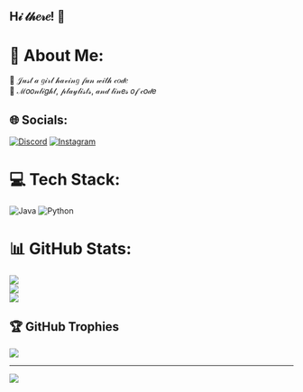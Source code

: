 ## H𝒾 𝓉𝒽𝑒𝓇𝑒! 🌸
  
# 🧸 About Me:
🌷 𝒥𝓊𝓈𝓉 𝒶 𝑔𝒾𝓇𝓁 𝒽𝒶𝓋𝒾𝓃𝑔 𝒻𝓊𝓃 𝓌𝒾𝓉𝒽 𝒸𝑜𝒹𝑒<br>🌙 ℳ𝑜𝑜𝓃𝓁𝒾𝑔𝒽𝓉, 𝓅𝓁𝒶𝓎𝓁𝒾𝓈𝓉𝓈, 𝒶𝓃𝒹 𝓁𝒾𝓃𝑒𝓈 𝑜𝒻 𝒸𝑜𝒹𝑒


## 🌐 Socials:
[![Discord](https://img.shields.io/badge/Discord-%237289DA.svg?logo=discord&logoColor=white)](https://discord.gg/chiicaa_) [![Instagram](https://img.shields.io/badge/Instagram-%23E4405F.svg?logo=Instagram&logoColor=white)](https://instagram.com/_chiicaa._) 

# 💻 Tech Stack:
![Java](https://img.shields.io/badge/java-%23ED8B00.svg?style=for-the-badge&logo=openjdk&logoColor=white) ![Python](https://img.shields.io/badge/python-3670A0?style=for-the-badge&logo=python&logoColor=ffdd54)
# 📊 GitHub Stats:
![](https://github-readme-stats.vercel.app/api?username=chiicaa15&theme=dark&hide_border=false&include_all_commits=false&count_private=false)<br/>
![](https://nirzak-streak-stats.vercel.app/?user=chiicaa15&theme=dark&hide_border=false)<br/>
![](https://github-readme-stats.vercel.app/api/top-langs/?username=chiicaa15&theme=dark&hide_border=false&include_all_commits=false&count_private=false&layout=compact)

## 🏆 GitHub Trophies
![](https://github-profile-trophy.vercel.app/?username=chiicaa15&theme=radical&no-frame=false&no-bg=true&margin-w=4)

---
[![](https://visitcount.itsvg.in/api?id=chiicaa15&icon=0&color=10)](https://visitcount.itsvg.in)

<!-- Proudly created with GPRM ( https://gprm.itsvg.in ) -->

<!--
**chiicaa15/chiicaa15** is a ✨ _special_ ✨ repository because its `README.md` (this file) appears on your GitHub profile.

Here are some ideas to get you started:

- 🔭 I’m currently working on ...
- 🌱 I’m currently learning ...
- 👯 I’m looking to collaborate on ...
- 🤔 I’m looking for help with ...
- 💬 Ask me about ...
- 📫 How to reach me: ...
- 😄 Pronouns: ...
- ⚡ Fun fact: ...
-->
